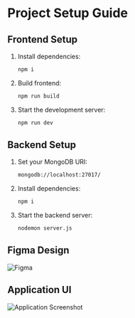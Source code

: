 # Project Setup Guide

## Frontend Setup

1. Install dependencies:
   ```sh
   npm i
   ```
2. Build frontend:

   ```sh
   npm run build

   ```

3. Start the development server:
   ```sh
   npm run dev
   ```

## Backend Setup

1. Set your MongoDB URI:

   ```sh
   mongodb://localhost:27017/
   ```

2. Install dependencies:

   ```sh
   npm i
   ```

3. Start the backend server:
   ```sh
   nodemon server.js
   ```

## Figma Design

![Figma](https://www.figma.com/design/Dp1KFCMWP8xt6GWHWDlcbU/task-blockintelligence?node-id=0-1&t=R6YpxcbKSwgLC223-1)

## Application UI

![Application Screenshot](https://photos.google.com/u/1/photo/AF1QipPhM-zn34I3lCxkl9FqMdmZPxidgep3RrXE48xr)
